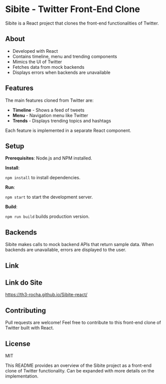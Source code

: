 # Sibite - Twitter Front-End Clone

Sibite is a React project that clones the front-end functionalities of Twitter. 

## About

- Developed with React
- Contains timeline, menu and trending components 
- Mimics the UI of Twitter
- Fetches data from mock backends
- Displays errors when backends are unavailable

## Features

The main features cloned from Twitter are:

- **Timeline** - Shows a feed of tweets
- **Menu** - Navigation menu like Twitter
- **Trends** - Displays trending topics and hashtags  

Each feature is implemented in a separate React component.

## Setup

**Prerequisites**: Node.js and NPM installed.

**Install**:

`npm install` to install dependencies.

**Run**:

`npm start` to start the development server. 

**Build**: 

`npm run build` builds production version.

## Backends

Sibite makes calls to mock backend APIs that return sample data. When backends are unavailable, errors are displayed to the user.

## Link

## Link do Site

https://th3-rocha.github.io/Sibite-react/

## Contributing

Pull requests are welcome! Feel free to contribute to this front-end clone of Twitter built with React.

## License

MIT

This README provides an overview of the Sibite project as a front-end clone of Twitter functionality. Can be expanded with more details on the implementation.
